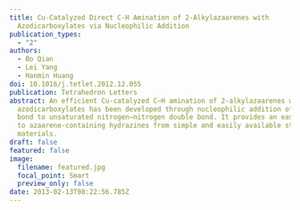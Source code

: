 ```yaml
---
title: Cu-Catalyzed Direct C-H Amination of 2-Alkylazaarenes with
  Azodicarboxylates via Nucleophilic Addition
publication_types:
  - "2"
authors:
  - Bo Qian
  - Lei Yang
  - Hanmin Huang
doi: 10.1016/j.tetlet.2012.12.055
publication: Tetrahedron Letters
abstract: An efficient Cu-catalyzed C–H amination of 2-alkylazaarenes with
  azodicarboxylates has been developed through nucleophilic addition of sp3C–H
  bond to unsaturated nitrogen–nitrogen double bond. It provides an easy access
  to azaarene-containing hydrazines from simple and easily available starting
  materials.
draft: false
featured: false
image:
  filename: featured.jpg
  focal_point: Smart
  preview_only: false
date: 2013-02-13T08:22:56.785Z
---
```

